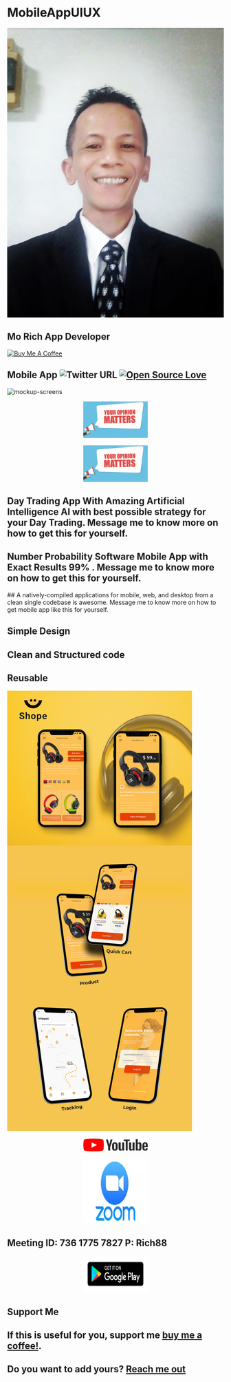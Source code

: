 # MobileAppUIUX
<p align="center">
<img src="assets/promotional/developer.jpg" alt="DEVELOPER" />
</p>

## Mo Rich App Developer 

<a href="https://www.amazon.com/Gift-Cards-Starbucks/s?rh=n%3A2238192011%2Cp_89%3AStarbucks" target="_blank"><img src="https://cdn.buymeacoffee.com/buttons/default-blue.png" alt="Buy Me A Coffee" style="height: 55px !important;width: 150px !important;" ></a> 

## Mobile App ![Twitter URL](https://img.shields.io/twitter/url?style=social&url=https%3A%2F%2Ftwitter.com%2Fchannel_rich) [![Open Source Love](https://badges.frapsoft.com/os/v2/open-source.svg?v=103)](https://azririch88.github.io/MobileAppUIUX/)

<p align="center">
</p>
<img src="assets/promotional/Mockup&#32;Screens.png" alt="mockup-screens" /> 
<p align="center">
<a href="https://bit.ly/2BOsv04"><img src="assets/promotional/post-call-surveys.jpg" title="Visitor Survey 1" alt="visitor survey" style="height: 85px !important;width: 150px !important;"></a> 
</p>
<p align="center"> 
<a href="https://bit.ly/2Zd5V9A"><img src="assets/promotional/post-call-surveys.jpg" title="Visitor Survey 2" alt="visitor survey" style="height: 85px !important;width: 150px !important;"></a> 
</p> 



## Day Trading App With Amazing Artificial Intelligence AI with best possible strategy for your Day Trading. Message me to know more on how to get this for yourself. 

<p align="center">
</p> 


## Number Probability Software Mobile App with Exact Results 99% . Message me to know more on how to get this for yourself. 

<p align="center">
</p>
## A natively-compiled applications for mobile, web, and desktop from a clean single codebase is awesome. Message me to know more on how to get mobile app like this for yourself. 

<p align="center">
</p> 

## Simple Design 

<p align="center">
</p> 

## Clean and Structured code 

<p align="center">
</p> 

## Reusable 

<p align="center">
</p> 

<img src="assets/promotional/Mockup&#32;Intro.png" alt="mockup-intro" />
<p align="center">
</p>
<p align="center">
<a href="https://m.youtube.com/channel/UCGQ3vgeqmGHVanIcw6Up99A"><img src="assets/promotional/youtube.png" title="Mo Rich Channel" alt="youtube-video" style="height: 30px !important;width: 150px !important;"></a> 
</p>
<p align="center">
<a href="https://us04web.zoom.us/j/73617757827?pwd=ZER1dXQrakNGWXI2aG5Uc24yOVVGZz09"><img src="assets/promotional/zoom.png" title="Mo Rich Channel" alt="zoom" style="height: 150px !important;width: 150px !important;"></a>
</p>

## Meeting ID: 736 1775 7827 P: Rich88 
<p align="center">
</p>
<p align="center">
<a href="https://play.google.com/store/apps/details?id=com.int2.ecommerce_int2"><img src="assets/promotional/google-play-badge.png" title="e-Commerce" alt="youtube-video" style="height: 85px !important;width: 150px !important;"></a>
</p>

## Support Me

## If this is useful for you, support me [buy me a coffee!](https://www.amazon.com/Gift-Cards-Starbucks/s?rh=n%3A2238192011%2Cp_89%3AStarbucks).

## Do you want to add yours? [Reach me out](https://azririch88.github.io/MobileAppUIUX/)
